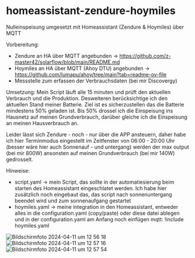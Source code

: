 # homeassistant-zendure-hoymiles
Nulleinspeisung umgesetzt mit Homeassistant (Zendure &amp; Hoymiles) über MQTT

Vorbereitung:
- Zendure an HA über MQTT angebunden -> https://github.com/z-master42/solarflow/blob/main/README.md
- Hoymiles an HA über MQTT (Ahoy DTU) angebunden -> https://github.com/lumapu/ahoy/tree/main?tab=readme-ov-file
- Messstelle zum erfassen der Verbrauchsdaten (bei mir Discovergy)

Umsetzung:
Mein Script läuft alle 15 minuten und prüft den aktuellen Verbrauch und die Produktion. Desweiteren berücksichtige ich den aktuellen Stand meiner Batterie. Ziel ist es sicherzustellen das die Batterie mindestens 50% geladen ist. Bis 50% drossel ich die Einspeisung ins Hausnetz auf meinen Grundverbrauch, darüber gleiche ich die Einspeisung an meinen Hausverbrauch an.

Leider lässt sich Zendure - noch - nur über die APP ansteuern, daher habe ich hier Terminmodus eingestellt im Zeitfenster von 06:00 - 20:00 Uhr (besser wäre hier auch Sonnenauf - und untergang) werden der max output (bei mir 800W) ansonsten auf meinen Grundverbrauch (bei mir 140W) gedrosselt.

Hinweise:
- script.yaml -> mein Script, das sollte in der automatiesierung beim starten des Homeassistant eingeschlatet werden. Ich habe hier zusätzlich noch eingebaut das, das script nach sonnenuntergang beendet wird und zum sonnenaufgang gestartet
- hoymiles.yaml -> meine integration in den Homeassistant, entweder alles in die configuration.yaml (copy/paste) oder diese datei ablegen und in der configuration.yaml am Anfang noch einfügen mqtt: !include hoymiles.yaml

![Bildschirmfoto 2024-04-11 um 12 56 18](https://github.com/svele69/homeassistant-zendure-hoymiles/assets/17166259/b80f1809-ca11-4d0b-877a-82d542b05b30)
![Bildschirmfoto 2024-04-11 um 12 57 16](https://github.com/svele69/homeassistant-zendure-hoymiles/assets/17166259/f2e36c99-4596-42e8-aa99-5a05e9dd906d)
![Bildschirmfoto 2024-04-11 um 12 57 54](https://github.com/svele69/homeassistant-zendure-hoymiles/assets/17166259/75cc5a0d-1c51-4873-9a95-8ed62d59259b)
